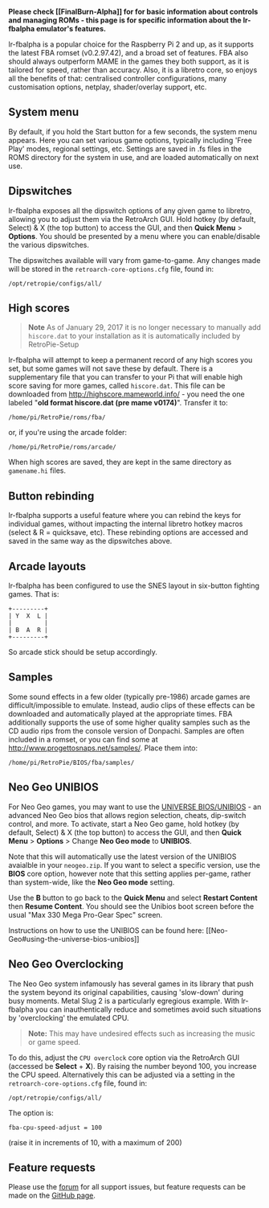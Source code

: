 **Please check [[FinalBurn-Alpha]] for for basic information about controls and managing ROMs - this page is for specific information about the lr-fbalpha emulator's features.**

lr-fbalpha is a popular choice for the Raspberry Pi 2 and up, as it supports the latest FBA romset (v0.2.97.42), and a broad set of features. FBA also should always outperform MAME in the games they both support, as it is tailored for speed, rather than accuracy. Also, it is a libretro core, so enjoys all the benefits of that: centralised controller configurations, many customisation options, netplay, shader/overlay support, etc.

## System menu

By default, if you hold the Start button for a few seconds, the system menu appears. Here you can set various game options, typically including 'Free Play' modes, regional settings, etc. Settings are saved in .fs files in the ROMS directory for the system in use, and are loaded automatically on next use.

## Dipswitches

lr-fbalpha exposes all the dipswitch options of any given game to libretro, allowing you to adjust them via the RetroArch GUI. Hold hotkey (by default, Select) & X (the top button) to access the GUI, and then **Quick Menu** > **Options**. You should be presented by a menu where you can enable/disable the various dipswitches.

The dipswitches available will vary from game-to-game. Any changes made will be stored in the `retroarch-core-options.cfg` file, found in:
```
/opt/retropie/configs/all/
```

## High scores

> **Note** As of January 29, 2017 it is no longer necessary to manually add `hiscore.dat` to your installation as it is automatically included by RetroPie-Setup

lr-fbalpha will attempt to keep a permanent record of any high scores you set, but some games will not save these by default. There is a supplementary file that you can transfer to your Pi that will enable high score saving for more games, called `hiscore.dat`. This file can be downloaded from http://highscore.mameworld.info/ - you need the one labeled "**old format hiscore.dat (pre mame v0174)**". Transfer it to:
```
/home/pi/RetroPie/roms/fba/
```
or, if you're using the arcade folder:
```
/home/pi/RetroPie/roms/arcade/
```

When high scores are saved, they are kept in the same directory as `gamename.hi` files.

## Button rebinding

lr-fbalpha supports a useful feature where you can rebind the keys for individual games, without impacting the internal libretro hotkey macros (select & R = quicksave, etc). These rebinding options are accessed and saved in the same way as the dipswitches above.

## Arcade layouts

lr-fbalpha has been configured to use the SNES layout in six-button fighting games. That is:
```
+---------+
| Y  X  L |
|         |
| B  A  R |
+---------+
```
So arcade stick should be setup accordingly.

## Samples

Some sound effects in a few older (typically pre-1986) arcade games are difficult/impossible to emulate. Instead, audio clips of these effects can be downloaded and automatically played at the appropriate times. FBA additionally supports the use of some higher quality samples such as the CD audio rips from the console version of Donpachi. Samples are often included in a romset, or you can find some at http://www.progettosnaps.net/samples/. Place them into:
```
/home/pi/RetroPie/BIOS/fba/samples/
```

## Neo Geo UNIBIOS
For Neo Geo games, you may want to use the [UNIVERSE BIOS/UNIBIOS](http://unibios.free.fr/) - an advanced Neo Geo bios that allows region selection, cheats, dip-switch control, and more. To activate, start a Neo Geo game, hold hotkey (by default, Select) & X (the top button) to access the GUI, and then **Quick Menu** > **Options** > Change **Neo Geo mode** to **UNIBIOS**.

Note that this will automatically use the latest version of the UNIBIOS avaialble in your `neogeo.zip`. If you want to select a specific version, use the **BIOS** core option, however note that this setting applies per-game, rather than system-wide, like the **Neo Geo mode** setting.

Use the **B** button to go back to the **Quick Menu** and select **Restart Content** then **Resume Content**. You should see the Unibios boot screen before the usual "Max 330 Mega Pro-Gear Spec" screen.

Instructions on how to use the UNIBIOS can be found here: [[Neo-Geo#using-the-universe-bios-unibios]]

## Neo Geo Overclocking

The Neo Geo system infamously has several games in its library that push the system beyond its original capabilities, causing 'slow-down' during busy moments. Metal Slug 2 is a particularly egregious example. With lr-fbalpha you can inauthentically reduce and sometimes avoid such situations by 'overclocking' the emulated CPU.

> **Note:** This may have undesired effects such as increasing the music or game speed.

To do this, adjust the `CPU overclock` core option via the RetroArch GUI (accessed be **Select** + **X**). By raising the number beyond 100, you increase the CPU speed. Alternatively this can be adjusted via a setting in the `retroarch-core-options.cfg` file, found in:
```
/opt/retropie/configs/all/
```
The option is:
```
fba-cpu-speed-adjust = 100
```
(raise it in increments of 10, with a maximum of 200)

## Feature requests

Please use the [forum](https://retropie.org.uk/forum) for all support issues, but feature requests can be made on the [GitHub page](https://github.com/libretro/fbalpha).